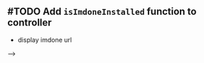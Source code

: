 ## #TODO Add `isImdoneInstalled` function to controller
- display imdone url
<!-- 
#task
created:2023-10-06T02:17:57.881Z
group:"Ungrouped Tasks"
story-id:open-imdone-from-the-cli
task-id:Ic0yM
order:10
-->
-->